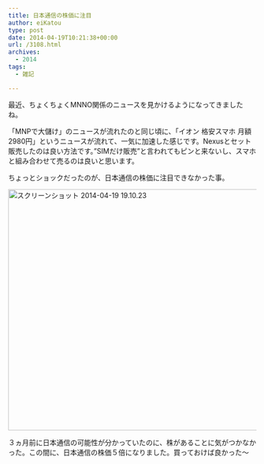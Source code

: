 ```yaml
---
title: 日本通信の株価に注目
author: eiKatou
type: post
date: 2014-04-19T10:21:38+00:00
url: /3108.html
archives:
  - 2014
tags:
  - 雑記

---
```

最近、ちょくちょくMNNO関係のニュースを見かけるようになってきましたね。

「MNPで大儲け」のニュースが流れたのと同じ頃に、「イオン 格安スマホ 月額2980円」というニュースが流れて、一気に加速した感じです。Nexusとセット販売したのは良い方法です。”SIMだけ販売”と言われてもピンと来ないし、スマホと組み合わせて売るのは良いと思います。

ちょっとショックだったのが、日本通信の株価に注目できなかった事。
  
[<img src="/uploads/2014/04/a71d7a6c793ecf4138ae19d393c2681d.jpg" alt="スクリーンショット 2014-04-19 19.10.23" width="601" height="489" class="alignnone size-full wp-image-3110" srcset="/uploads/2014/04/a71d7a6c793ecf4138ae19d393c2681d.jpg 601w, /blog/uploads/2014/04/a71d7a6c793ecf4138ae19d393c2681d-300x244.jpg 300w" sizes="(max-width: 601px) 100vw, 601px" />][1]

３ヵ月前に日本通信の可能性が分かっていたのに、株があることに気がつかなかった。この間に、日本通信の株価５倍になりました。買っておけば良かった〜

 [1]: /blog/uploads/2014/04/a71d7a6c793ecf4138ae19d393c2681d.jpg
